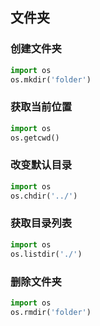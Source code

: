 ## 文件夹

### 创建文件夹

```python
import os
os.mkdir('folder')
```

### 获取当前位置

```python
import os
os.getcwd()
```

### 改变默认目录

```python
import os
os.chdir('../')
```

### 获取目录列表

```python
import os
os.listdir('./')
```

### 删除文件夹

```python
import os
os.rmdir('folder')
```